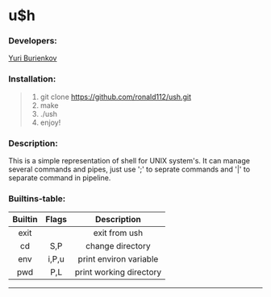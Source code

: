 u$h
=============================


### Developers:
[Yuri Burienkov](https://github.com/ronald112)

### Installation:
>1. git clone https://github.com/ronald112/ush.git
>2. make
>3. ./ush
>4. enjoy!

### Description:
This is a simple representation of shell for UNIX system's. It can manage several commands and pipes, just use ';' to seprate commands and '|' to separate command in pipeline.

### Builtins-table:

| Builtin | Flags   |                       Description                      |
|:-------:|:-------:|:------------------------------------------------------:|
| exit    |         | exit from ush                                          |
| cd      | S,P     | change directory                                       |
| env     | i,P,u   | print environ variable                                 |
| pwd     | P,L     | print working directory                                |

-----------
